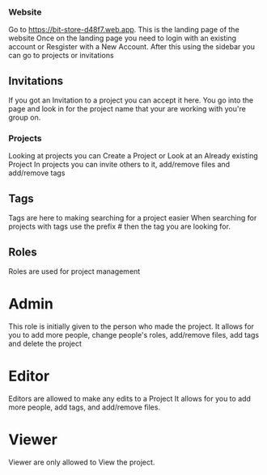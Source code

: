 ### Website
Go to https://bit-store-d48f7.web.app. This is the landing page of the website
Once on the landing page you need to login with an existing account or Resgister with a New Account.
After this using the sidebar you can go to projects or invitations
## Invitations
If you got an Invitation to a project you can accept it here. 
You go into the page and look in for the project name that your are working with you're group on.
### Projects
Looking at projects you can Create a Project or Look at an Already existing Project
In projects you can invite others to it, add/remove files and add/remove tags
## Tags
Tags are here to making searching for a project easier
When searching for projects with tags use the prefix # then the tag you are looking for.
## Roles
Roles are used for project management
# Admin
This role is initially given to the person who made the project.
It allows for you to add more people, change people's roles, add/remove files, add tags and delete the project
# Editor
Editors are allowed to make any edits to a Project
It allows for you to add more people, add tags, and add/remove files. 
# Viewer
Viewer are only allowed to View the project.
## 


